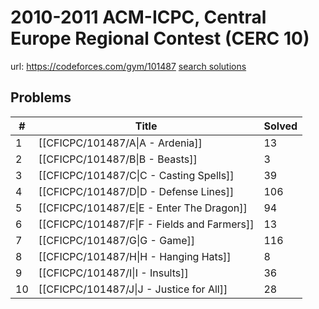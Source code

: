 # 2010-2011 ACM-ICPC, Central Europe Regional Contest (CERC 10)

url: https://codeforces.com/gym/101487
[search solutions](https://www.google.com/search?q=Solution+OR+題解+2010-2011+ACM-ICPC,+Central+Europe+Regional+Contest+(CERC+10))

## Problems

| # | Title | Solved |
| --- | --- | --- |
|1|[[CFICPC/101487/A\|A - Ardenia]]|13|
|2|[[CFICPC/101487/B\|B - Beasts]]|3|
|3|[[CFICPC/101487/C\|C - Casting Spells]]|39|
|4|[[CFICPC/101487/D\|D - Defense Lines]]|106|
|5|[[CFICPC/101487/E\|E - Enter The Dragon]]|94|
|6|[[CFICPC/101487/F\|F - Fields and Farmers]]|13|
|7|[[CFICPC/101487/G\|G - Game]]|116|
|8|[[CFICPC/101487/H\|H - Hanging Hats]]|8|
|9|[[CFICPC/101487/I\|I - Insults]]|36|
|10|[[CFICPC/101487/J\|J - Justice for All]]|28|
